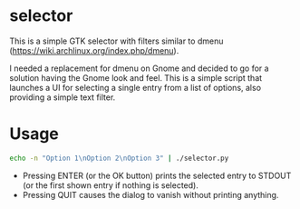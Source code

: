 # selector

This is a simple GTK selector with filters similar to dmenu (https://wiki.archlinux.org/index.php/dmenu).

I needed a replacement for dmenu on Gnome and decided to go for a solution having the Gnome look and feel. This is a simple script that launches a UI for selecting a single entry from a list of options, also providing a simple text filter.

# Usage

```bash
echo -n "Option 1\nOption 2\nOption 3" | ./selector.py
```

- Pressing ENTER (or the OK button) prints the selected entry to STDOUT (or the first shown entry if nothing is selected).
- Pressing QUIT causes the dialog to vanish without printing anything.
